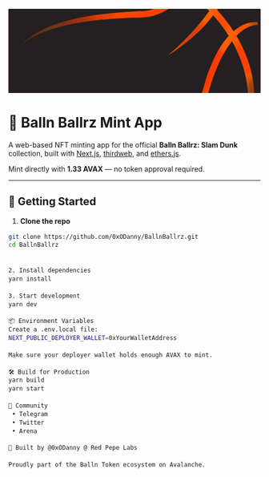 ![Balln Ballrz Banner](https://github.com/0xODanny/BallnBallrz/blob/main/public/ballrz-bg-2-1200x400.png?raw=true)

# 🏀 Balln Ballrz Mint App

A web-based NFT minting app for the official **Balln Ballrz: Slam Dunk** collection, built with [Next.js](https://nextjs.org/), [thirdweb](https://thirdweb.com/), and [ethers.js](https://ethers.org/).

Mint directly with **1.33 AVAX** — no token approval required.

---

## 🔧 Getting Started

1. **Clone the repo**

```bash
git clone https://github.com/0xODanny/BallnBallrz.git
cd BallnBallrz


2. Install dependencies
yarn install

3. Start development
yarn dev

📦 Environment Variables
Create a .env.local file:
NEXT_PUBLIC_DEPLOYER_WALLET=0xYourWalletAddress

Make sure your deployer wallet holds enough AVAX to mint.

🛠 Build for Production
yarn build
yarn start

🔗 Community
 • Telegram
 • Twitter
 • Arena

🙌 Built by @0xODanny @ Red Pepe Labs 

Proudly part of the Balln Token ecosystem on Avalanche.
